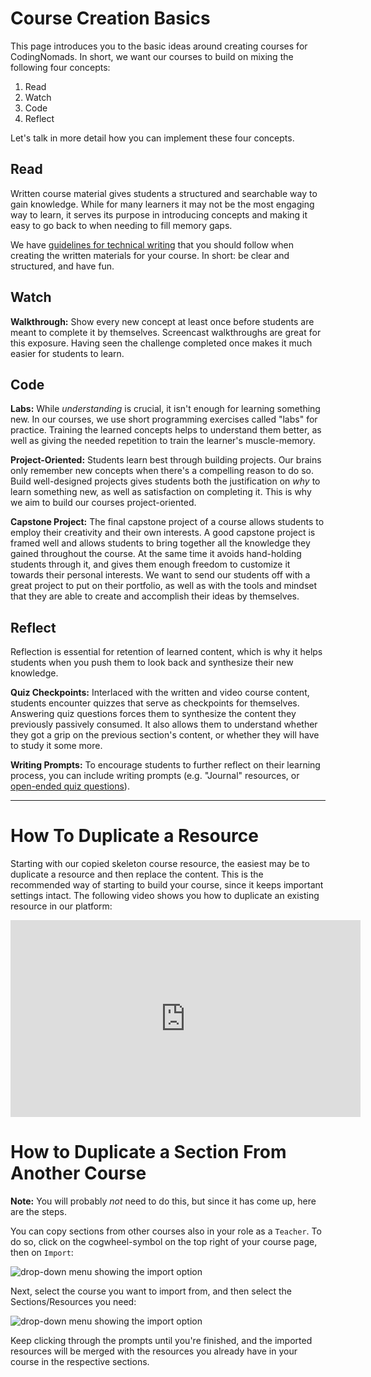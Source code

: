 # Course Creation Basics

This page introduces you to the basic ideas around creating courses for CodingNomads. In short, we want our courses to build on mixing the following four concepts:

1. Read
2. Watch
3. Code
4. Reflect

Let's talk in more detail how you can implement these four concepts.

## Read

Written course material gives students a structured and searchable way to gain knowledge. While for many learners it may not be the most engaging way to learn, it serves its purpose in introducing concepts and making it easy to go back to when needing to fill memory gaps.

We have [guidelines for technical writing](01-content-guidelines.md) that you should follow when creating the written materials for your course. In short: be clear and structured, and have fun.

## Watch

**Walkthrough:** Show every new concept at least once before students are meant to complete it by themselves. Screencast walkthroughs are great for this exposure. Having seen the challenge completed once makes it much easier for students to learn.

## Code

**Labs:** While _understanding_ is crucial, it isn't enough for learning something new. In our courses, we use short programming exercises called "labs" for practice. Training the learned concepts helps to understand them better, as well as giving the needed repetition to train the learner's muscle-memory.

**Project-Oriented:** Students learn best through building projects. Our brains only remember new concepts when there's a compelling reason to do so. Build well-designed projects gives students both the justification on _why_ to learn something new, as well as satisfaction on completing it. This is why we aim to build our courses project-oriented.

**Capstone Project:** The final capstone project of a course allows students to employ their creativity and their own interests. A good capstone project is framed well and allows students to bring together all the knowledge they gained throughout the course. At the same time it avoids hand-holding students through it, and gives them enough freedom to customize it towards their personal interests. We want to send our students off with a great project to put on their portfolio, as well as with the tools and mindset that they are able to create and accomplish their ideas by themselves.

## Reflect

Reflection is essential for retention of learned content, which is why it helps students when you push them to look back and synthesize their new knowledge.

**Quiz Checkpoints:** Interlaced with the written and video course content, students encounter quizzes that serve as checkpoints for themselves. Answering quiz questions forces them to synthesize the content they previously passively consumed. It also allows them to understand whether they got a grip on the previous section's content, or whether they will have to study it some more.

**Writing Prompts:** To encourage students to further reflect on their learning process, you can include writing prompts (e.g. "Journal" resources, or [open-ended quiz questions](05-quiz-question-types.md#open-ended-text-questions)). 

---

# How To Duplicate a Resource

Starting with our copied skeleton course resource, the easiest may be to duplicate a resource and then replace the content. This is the recommended way of starting to build your course, since it keeps important settings intact. The following video shows you how to duplicate an existing resource in our platform:

<iframe width="560" height="315" src="https://www.youtube.com/embed/fSOzDZjKlIw" frameborder="0" allow="accelerometer; autoplay; encrypted-media; gyroscope; picture-in-picture" allowfullscreen></iframe>

# How to Duplicate a Section From Another Course

**Note:** You will probably _not_ need to do this, but since it has come up, here are the steps.

You can copy sections from other courses also in your role as a `Teacher`. To do so, click on the cogwheel-symbol on the top right of your course page, then on `Import`:

![drop-down menu showing the import option](imgs/copy_section_import.png)

Next, select the course you want to import from, and then select the Sections/Resources you need:

![drop-down menu showing the import option](imgs/copy_section_select.png)

Keep clicking through the prompts until you're finished, and the imported resources will be merged with the resources you already have in your course in the respective sections.